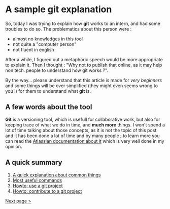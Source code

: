 # A sample git explanation

So, today I was trying to explain how **git** works to an intern, and had some troubles to do so.
The problematics about this person were :
- almost no knowledges in this tool
- not quite a "computer person"
- not fluent in english

After a while, I figured out a metaphoric speech would be more appropriate to explain it. 
Then I thought : "Why not to publish that online, as it may help non tech. people to understand how git works ?".

By the way... please understand that this article is made for *very beginners* and some things will be over simplified (they might even seems wrong to you !) for them to understand what **git** is.

## A few words about the tool

**Git** is a versioning tool, which is usefull for collaborative work, but also for keeping trace of what we do in time, and **much more** things.
I won't spend a lot of time talking about those concepts, as it is not the topic of this post and it has been done a lot of time and by many people ; to learn more you can read the [Atlassian documentation about it](https://www.atlassian.com/git/tutorials/what-is-version-control) which is very well done in my opinion.

## A quick summary 

1. [A quick explanation about common things](/doc/1-lifecycles.md)
2. [Most useful commands](/doc/2-commands.md)
3. [Howto: use a git project](/doc/3-user-guide.md)
4. [Howto: contribute to a git project](/doc/4-contributor-guide.md)

    
[Next page >](/doc/1-lifecycles.md)
